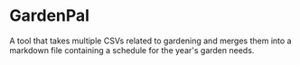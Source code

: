 # GardenPal
A tool that takes multiple CSVs related to gardening and merges them into a markdown file containing a schedule for the year's garden needs.
